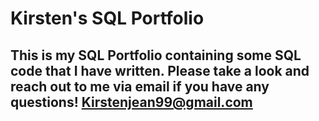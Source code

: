 # Kirsten's SQL Portfolio 
 ## This is my SQL Portfolio containing some SQL code that I have written. Please take a look and reach out to me via email if you have any questions! Kirstenjean99@gmail.com
